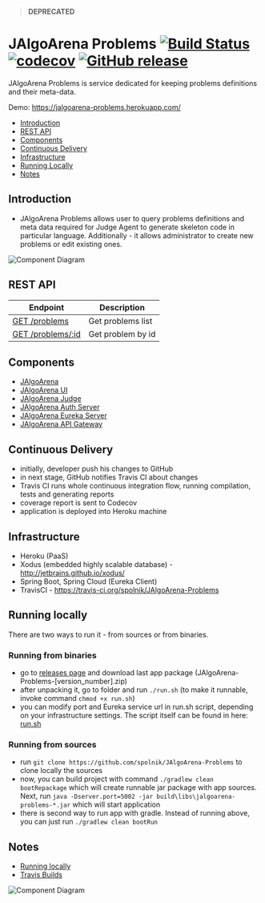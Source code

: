 > **DEPRECATED**

# JAlgoArena Problems [![Build Status](https://travis-ci.org/spolnik/JAlgoArena-Problems.svg?branch=master)](https://travis-ci.org/spolnik/JAlgoArena-Problems) [![codecov](https://codecov.io/gh/spolnik/JAlgoArena-Problems/branch/master/graph/badge.svg)](https://codecov.io/gh/spolnik/JAlgoArena-Problems) [![GitHub release](https://img.shields.io/github/release/spolnik/jalgoarena-problems.svg)]()

JAlgoArena Problems is service dedicated for keeping problems definitions and their meta-data.

Demo: https://jalgoarena-problems.herokuapp.com/

- [Introduction](#introduction)
- [REST API](#rest-api)
- [Components](#components)
- [Continuous Delivery](#continuous-delivery)
- [Infrastructure](#infrastructure)
- [Running Locally](#running-locally)
- [Notes](#notes)

## Introduction

- JAlgoArena Problems allows user to query problems definitions and meta data required for Judge Agent to generate skeleton code in particular language. Additionally - it allows administrator to create new problems or edit existing ones.

![Component Diagram](https://github.com/spolnik/JAlgoArena-Problems/raw/master/design/component_diagram.png)

## REST API

| Endpoint | Description |
| ---- | --------------- |
| [GET /problems](https://jalgoarena-problems.herokuapp.com/problems) | Get problems list |
| [GET /problems/:id](https://jalgoarena-problems.herokuapp.com/problems/fib) | Get problem by id |

## Components

- [JAlgoArena](https://github.com/spolnik/JAlgoArena)
- [JAlgoArena UI](https://github.com/spolnik/JAlgoArena-UI)
- [JAlgoArena Judge](https://github.com/spolnik/JAlgoArena-Judge)
- [JAlgoArena Auth Server](https://github.com/spolnik/JAlgoArena-Auth)
- [JAlgoArena Eureka Server](https://github.com/spolnik/JAlgoArena-Eureka)
- [JAlgoArena API Gateway](https://github.com/spolnik/JAlgoArena-API)

## Continuous Delivery

- initially, developer push his changes to GitHub
- in next stage, GitHub notifies Travis CI about changes
- Travis CI runs whole continuous integration flow, running compilation, tests and generating reports
- coverage report is sent to Codecov
- application is deployed into Heroku machine

## Infrastructure

- Heroku (PaaS)
- Xodus (embedded highly scalable database) - http://jetbrains.github.io/xodus/
- Spring Boot, Spring Cloud (Eureka Client)
- TravisCI - https://travis-ci.org/spolnik/JAlgoArena-Problems

## Running locally

There are two ways to run it - from sources or from binaries.

### Running from binaries
- go to [releases page](https://github.com/spolnik/JAlgoArena-Problems/releases) and download last app package (JAlgoArena-Problems-[version_number].zip)
- after unpacking it, go to folder and run `./run.sh` (to make it runnable, invoke command `chmod +x run.sh`)
- you can modify port and Eureka service url in run.sh script, depending on your infrastructure settings. The script itself can be found in here: [run.sh](run.sh)

### Running from sources
- run `git clone https://github.com/spolnik/JAlgoArena-Problems` to clone locally the sources
- now, you can build project with command `./gradlew clean bootRepackage` which will create runnable jar package with app sources. Next, run `java -Dserver.port=5002 -jar build\libs\jalgoarena-problems-*.jar` which will start application
- there is second way to run app with gradle. Instead of running above, you can just run `./gradlew clean bootRun`

## Notes
- [Running locally](https://github.com/spolnik/jalgoarena/wiki)
- [Travis Builds](https://travis-ci.org/spolnik)

![Component Diagram](https://github.com/spolnik/JAlgoArena/raw/master/design/JAlgoArena_Logo.png)
